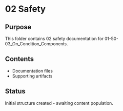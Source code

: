 # 02 Safety

## Purpose
This folder contains 02 safety documentation for 01-50-03_On_Condition_Components.

## Contents
- Documentation files
- Supporting artifacts

## Status
Initial structure created - awaiting content population.
